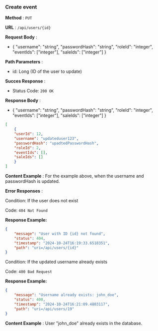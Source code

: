 ### Create event
**Method** : `PUT`

**URL** : `/api/users/{id}`

**Request Body** : 

- { "username": "string", "passwordHash": "string", "roleId": "integer", "eventIds": ["integer"], 
"saleIds": ["integer"] }

**Path Parameters** :

- id: Long (ID of the user to update)

**Succes Response** :

- Status Code: `200 OK`

**Response Body** : 

- { "username": "string", "passwordHash": "string", "roleId": "integer", "eventIds": ["integer"], 
"saleIds": ["integer"] }


```json
[
    {
    "userId": 12,
    "username": "updateduser123",
    "passwordHash": "upadtedPasswordHash",
    "roleId": 2,
    "eventIds": [],
    "saleIds": []
    }
]
```

**Content Example** : For the example above, when the username and passwordHash is updated.

**Error Responses** :

Condition: If the user does not exist

Code: ```404 Not Found``` 

**Response Example:**

```json
{
    "message": "User with ID {id} not found",
    "status": 404,
    "timestamp": "2024-10-24T16:19:33.6518351",
    "path": "uri=/api/users/{id}"
}
```

Condition: If the updated username already exists

Code: ```400 Bad Request```

**Response Example:**

```json
{
    "message": "Username already exists: john_doe",
    "status": 400,
    "timestamp": "2024-10-24T16:21:09.4803117",
    "path": "uri=/api/users/19"
}
```

**Content Example** : User "john_doe" already exists in the database.